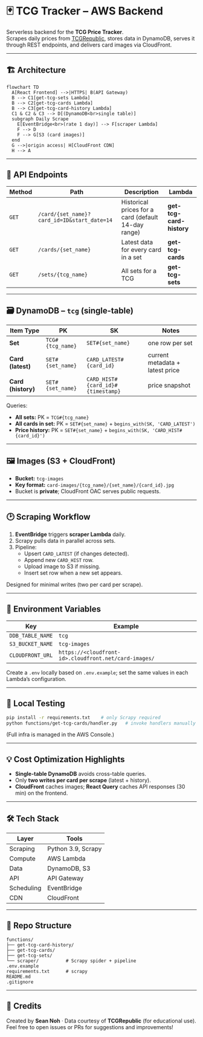 # 🃏 TCG Tracker – AWS Backend

Serverless backend for the **TCG Price Tracker**.  
Scrapes daily prices from [TCGRepublic](https://tcgrepublic.com), stores data in DynamoDB, serves it through REST endpoints, and delivers card images via CloudFront.

---

## 🏗 Architecture

```mermaid
flowchart TD
  A[React Frontend] -->|HTTPS| B(API Gateway)
  B --> C1[get-tcg-sets Lambda]
  B --> C2[get-tcg-cards Lambda]
  B --> C3[get-tcg-card-history Lambda]
  C1 & C2 & C3 --> D[(DynamoDB<br>single table)]
  subgraph Daily Scrape
    E[EventBridge<br>(rate 1 day)] --> F[scraper Lambda]
    F --> D
    F --> G[S3 (card images)]
  end
  G -->|origin access| H[CloudFront CDN]
  H --> A
```

---

## 🔌 API Endpoints

| Method | Path                                        | Description                                         | Lambda                   |
| ------ | ------------------------------------------- | --------------------------------------------------- | ------------------------ |
| `GET`  | `/card/{set_name}?card_id=ID&start_date=14` | Historical prices for a card (default 14-day range) | **get-tcg-card-history** |
| `GET`  | `/cards/{set_name}`                         | Latest data for every card in a set                 | **get-tcg-cards**        |
| `GET`  | `/sets/{tcg_name}`                          | All sets for a TCG                                  | **get-tcg-sets**         |

---

## 🗃️ DynamoDB – `tcg` (single-table)

| Item Type          | PK               | SK                                | Notes                           |
| ------------------ | ---------------- | --------------------------------- | ------------------------------- |
| **Set**            | `TCG#{tcg_name}` | `SET#{set_name}`                  | one row per set                 |
| **Card (latest)**  | `SET#{set_name}` | `CARD_LATEST#{card_id}`           | current metadata + latest price |
| **Card (history)** | `SET#{set_name}` | `CARD_HIST#{card_id}#{timestamp}` | price snapshot                  |

Queries:

- **All sets:** PK = `TCG#{tcg_name}`
- **All cards in set:** PK = `SET#{set_name}` + `begins_with(SK, 'CARD_LATEST')`
- **Price history:** PK = `SET#{set_name}` + `begins_with(SK, 'CARD_HIST#{card_id}')`

---

## 🖼️ Images (S3 + CloudFront)

- **Bucket:** `tcg-images`
- **Key format:** `card-images/{tcg_name}/{set_name}/{card_id}.jpg`
- Bucket is **private**; CloudFront OAC serves public requests.

---

## 🕑 Scraping Workflow

1. **EventBridge** triggers **scraper Lambda** daily.
2. Scrapy pulls data in parallel across sets.
3. Pipeline:
   - Upsert `CARD_LATEST` (if changes detected).
   - Append new `CARD_HIST` row.
   - Upload image to S3 if missing.
   - Insert set row when a new set appears.

Designed for minimal writes (two per card per scrape).

---

## 🔧 Environment Variables

| Key              | Example                                               |
| ---------------- | ----------------------------------------------------- |
| `DDB_TABLE_NAME` | `tcg`                                                 |
| `S3_BUCKET_NAME` | `tcg-images`                                          |
| `CLOUDFRONT_URL` | `https://<cloudfront-id>.cloudfront.net/card-images/` |

Create a `.env` locally based on `.env.example`; set the same values in each Lambda’s configuration.

---

## 🧪 Local Testing

```bash
pip install -r requirements.txt    # only Scrapy required
python functions/get-tcg-cards/handler.py   # invoke handlers manually
```

(Full infra is managed in the AWS Console.)

---

## 💡 Cost Optimization Highlights

- **Single-table DynamoDB** avoids cross-table queries.
- Only **two writes per card per scrape** (latest + history).
- **CloudFront** caches images; **React Query** caches API responses (30 min) on the frontend.

---

## 🛠 Tech Stack

| Layer      | Tools              |
| ---------- | ------------------ |
| Scraping   | Python 3.9, Scrapy |
| Compute    | AWS Lambda         |
| Data       | DynamoDB, S3       |
| API        | API Gateway        |
| Scheduling | EventBridge        |
| CDN        | CloudFront         |

---

## 📁 Repo Structure

```
functions/
├── get-tcg-card-history/
├── get-tcg-cards/
├── get-tcg-sets/
└── scraper/          # Scrapy spider + pipeline
.env.example
requirements.txt      # scrapy
README.md
.gitignore
```

---

## 🙌 Credits

Created by **Sean Noh** · Data courtesy of **TCGRepublic** (for educational use).  
Feel free to open issues or PRs for suggestions and improvements!

